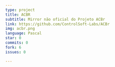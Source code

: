 ```yaml
---
type: project
title: ACBR
subtitle: Mirror não oficial do Projeto ACBr
link: https://github.com/ControlSoft-Labs/ACBr
img: acbr.png
language: Pascal
star: 0
commits: 0
fork: 6 
issues: 0

---
```

